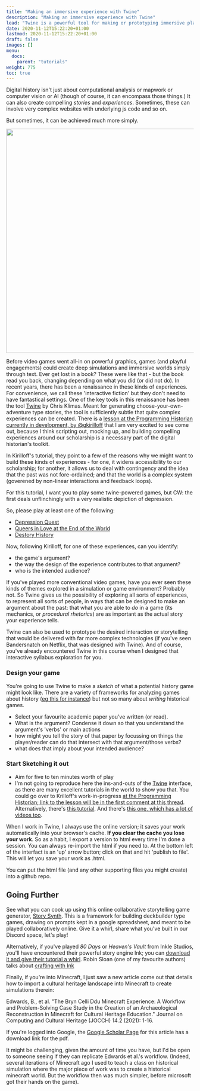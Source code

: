 ```yaml
---
title: "Making an immersive experience with Twine"
description: "Making an immersive experience with Twine"
lead: "Twine is a powerful tool for making or prototyping immersive playful experiences."
date: 2020-11-12T15:22:20+01:00
lastmod: 2020-11-12T15:22:20+01:00
draft: false
images: []
menu:
  docs:
    parent: "tutorials"
weight: 775
toc: true
---
```


Digital history isn't just about computational analysis or mapwork or computer vision or AI (though of course, it can encompass those things.) It can also create compelling _stories_ and _experiences_. Sometimes, these can involve very complex websites with underlying js code and so on.

But sometimes, it can be achieved much more simply.

<img src="https://i1.wp.com/www.keithpalmer.ca/images/BrainAd2.jpg" width = "600" />

Before video games went all-in on powerful graphics, games (and playful engagements) could create deep simulations and immersive worlds simply through text. Ever get lost in a book? These were like that - but the book read you back, changing depending on what you did (or did not do). In recent years, there has been a renaissance in these kinds of experiences. For convenience, we call these 'interactive fiction' but they don't need to have fantastical settings. One of the key tools in this renaissance has been the tool [Twine](https://twinery.org) by Chris Klimas. Meant for generating choose-your-own-adventure type stories, the tool is sufficiently subtle that quite complex experiences can be created. There is a [lesson at the Programming Historian currently in development, by @gkirilloff](https://github.com/programminghistorian/ph-submissions/issues/348) that I am very excited to see come out, because I think scripting out, mocking up, and building compelling experiences around our scholarship is a necessary part of the digital historian's toolkit.

In Kirilloff's tutorial, they point to a few of the reasons why we might want to build these kinds of experiences - for one, it widens accessibility to our scholarship; for another, it allows us to deal with contingency and the idea that the past was not fore-ordained; and that the world is a complex system (goverened by non-linear interactions and feedback loops).

For this tutorial, I want you to play some twine-powered games, but CW: the first deals unflinchingly with a very realistic depiction of depression.

So, please play at least one of the following:

+ [Depression Quest](http://www.depressionquest.com/)
+ [Queers in Love at the End of the World](https://w.itch.io/end-of-the-world)
+ [Destory History](https://epoiesen.library.carleton.ca/2017/09/01/destory-history/)

Now, following Kirilloff, for one of these experiences, can you identify:

  - the game's argument?
  - the way the design of the experience contributes to that argument?
  - who is the intended audience?

If you've played more conventional video games, have you ever seen these kinds of themes explored in a simulation or game environment? Probably not. So Twine gives us the possibility of exploring all sorts of experiences, to represent all sorts of people, in ways that can be designed to make an argument about the past: that what you are able to _do_ in a game (its mechanics, or _procedural rhetorics_) are as important as the actual story your experience tells.

Twine can also be used to prototype the desired interaction or storytelling that would be delivered with far more complex technologies (if you've seen Bandersnatch on Netflix, that was designed with Twine). And of course, you've already encountered Twine in this course when I designed that interactive syllabus exploration for you.

### Design your game

You're going to use Twine to make a _sketch_ of what a potential history game might look like. There are a variety of frameworks for analyzing games about history ([eg this for instance](http://gamestudies.org/2003/articles/mccall)) but not so many about _writing_ historical games.

- Select your favourite academic paper you've written (or read).
- What is the argument? Condense it down so that you understand the argument's 'verbs' or main actions
- how might you tell the story of that paper by focussing on things the player/reader can do that intersect with that argument/those verbs?
- what does that imply about your intended audience?

### Start Sketching it out

- Aim for five to ten minutes worth of play
- I'm not going to reproduce here the ins-and-outs of the [Twine](https://twinery.org) interface, as there are many excellent tutorials in the world to show you that. You could go over to Krilloff's work-in-progress [at the Programming Historian; link to the lesson will be in the first comment at this thread](https://github.com/programminghistorian/ph-submissions/issues/348). Alternatively, there's [this tutorial](https://pinnguaq.com/learn/introduction-to-twine). And there's [this one, which has a lot of videos too](http://www.adamhammond.com/twineguide/).

When I work in Twine, I always use the online version; it saves your work automatically into your browser's cache. **If you clear the cache you lose your work**. So as a habit, I export a version to html every time I'm done a session. You can always re-import the html if you need to. At the bottom left of the interfact is an 'up' arrow button; click on that and hit 'publish to file'. This will let you save your work as .html.

You can put the html file (and any other supporting files you might create) into a github repo.

## Going Further

See what you can cook up using this online collaborative storytelling game generator, [Story Synth](https://storysynth.org/). This is a framework for building deckbuilder type games, drawing on prompts kept in a google spreadsheet, and meant to be played collaboratively online. Give it a whirl, share what you've built in our Discord space, let's play!

Alternatively, if you've played _80 Days_ or _Heaven's Vault_ from Inkle Studios, you'll have encountered their powerful story engine Ink; you can [download it and give their tutorial a whirl](https://www.inklestudios.com/ink/). Robin Sloan (one of my favourite authors) talks about [crafting with Ink](https://www.robinsloan.com/overworld/week/8/)

Finally, if you're into Minecraft, I just saw a new article come out that details how to import a cultural heritage landscape into Minecraft to create simulations therein:

Edwards, B., et al. "The Bryn Celli Ddu Minecraft Experience: A Workflow and Problem-Solving Case Study in the Creation of an Archaeological Reconstruction in Minecraft for Cultural Heritage Education." Journal on Computing and Cultural Heritage (JOCCH) 14.2 (2021): 1-16.

If you're logged into Google, the [Google Scholar Page](https://scholar.google.com/scholar?hl=en&as_sdt=2005&sciodt=0%2C5&cites=11614953803418569855&scipsc=&q=The+Bryn+Celli+Ddu+Minecraft+Experience&oq=bryn+celli+) for this article has a download link for the pdf.

It might be challenging, given the amount of time you have, but I'd be open to someone seeing if they can replicate Edwards et al.'s workflow. (Indeed, several iterations of Minecraft ago I used to teach a class on historical simulation where the major piece of work was to create a historical minecraft world. But the workflow then was much simpler, before microsoft got their hands on the game).
